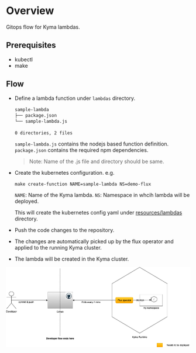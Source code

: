 # Overview

Gitops flow for Kyma lambdas.

## Prerequisites

* kubectl
* make

## Flow

* Define a lambda function under `lambdas` directory.

    ```shell
    sample-lambda
    ├── package.json
    └── sample-lambda.js

    0 directories, 2 files
    ```

    `sample-lambda.js` contains the nodejs based function definition.
    `package.json` contains the required npm dependencies.

    > Note: Name of the .js file and directory should be same.
* Create the kubernetes configuration. e.g.

    ```shell
    make create-function NAME=sample-lambda NS=demo-flux
    ```

    `NAME`: Name of the Kyma lambda.
    `NS`: Namespace in whcih lambda will be deployed.

    This will create the kubernetes config yaml under [resources/lambdas](../../resources/lambdas/) directory.
* Push the code changes to the repository.
* The changes are automatically picked up by the flux operator and applied to the running Kyma cluster.
* The lambda will be created in the Kyma cluster.

![lambdas-with-flux](assets/lambdas-with-flux.png)
